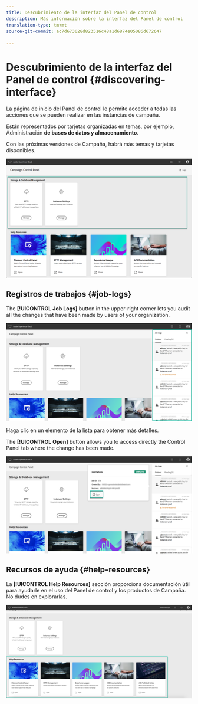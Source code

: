 ```yaml
---
title: Descubrimiento de la interfaz del Panel de control
description: Más información sobre la interfaz del Panel de control
translation-type: tm+mt
source-git-commit: ac7d673028d823516c48a1d6874e05086d672647

---
```



# Descubrimiento de la interfaz del Panel de control {#discovering-interface}

La página de inicio del Panel de control le permite acceder a todas las acciones que se pueden realizar en las instancias de campaña.

Están representados por tarjetas organizadas en temas, por ejemplo, Administración **de bases de datos y almacenamiento**.

Con las próximas versiones de Campaña, habrá más temas y tarjetas disponibles.

![](assets/control_panel_interface.png)

## Registros de trabajos {#job-logs}

The **[!UICONTROL Job Logs]** button in the upper-right corner lets you audit all the changes that have been made by users of your organization.

![](assets/control_panel_interface2.png)

Haga clic en un elemento de la lista para obtener más detalles.

The **[!UICONTROL Open]** button allows you to access directly the Control Panel tab where the change has been made.

![](assets/control_panel_logdetails2.png)

## Recursos de ayuda {#help-resources}

La **[!UICONTROL Help Resources]** sección proporciona documentación útil para ayudarle en el uso del Panel de control y los productos de Campaña. No dudes en explorarlas.

![](assets/helpresources2.png)
